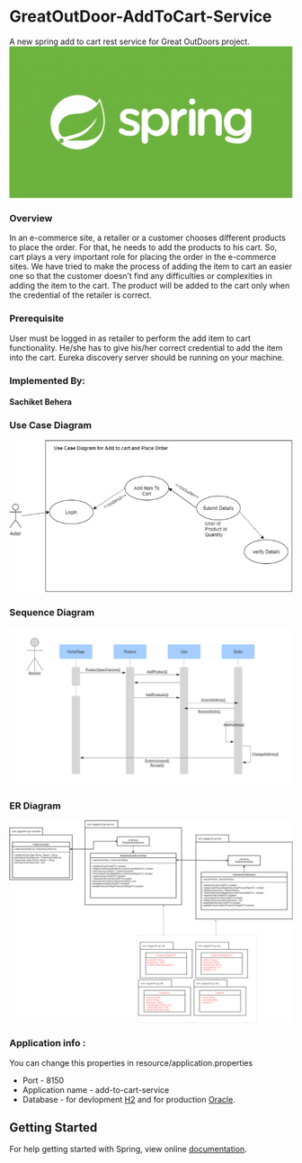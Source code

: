 # GreatOutDoor-AddToCart-Service

A new spring add to cart rest service for Great OutDoors project.
![](spring.png)

### Overview
In an e-commerce site, a retailer or a customer chooses different products to place the order. For that, he needs to add the products to his cart. So, cart plays a very important role for placing the order in the e-commerce sites. We have tried to make the process of adding the item to cart an easier one so that the customer doesn’t find any difficulties or complexities in adding the item to the cart. The product will be added to the cart only when the credential of the retailer is correct.


### Prerequisite 
User must be logged in as retailer to perform the add item to cart functionality. He/she has to give his/her correct credential to add the item into the cart. 
Eureka discovery server should be running on your machine.

### Implemented By: 
#### Sachiket Behera


### Use Case Diagram 
![](documents/Use_Case_Diagram-AddToCart.png)

### Sequence Diagram 
![](documents/Sequence_Diagram-Order.png)

### ER Diagram 
![](documents/ER_Diagram-AddToCart.png)

### Application info :
You can change this properties in resource/application.properties
* Port - 8150
* Application name - add-to-cart-service
* Database - for devlopment [H2](https://www.h2database.com/) and for production [Oracle](https://www.oracle.com/). 

## Getting Started

For help getting started with Spring, view online
[documentation](https://spring.io/).

